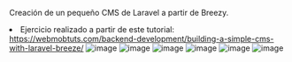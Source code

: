Creación de un pequeño CMS de Laravel a partir de Breezy.<br><li>
Ejercicio realizado a partir de este tutorial: https://webmobtuts.com/backend-development/building-a-simple-cms-with-laravel-breeze/
![image](https://user-images.githubusercontent.com/91051075/152980765-06f4b56d-28d6-41ba-b818-5b2ce613f3dc.png)
![image](https://user-images.githubusercontent.com/91051075/152980491-738034e7-e2f2-43ea-9020-9746b3b4f296.png)
![image](https://user-images.githubusercontent.com/91051075/152980946-2f9be6de-f0e5-44ff-8111-ae0d7f6e2e85.png)
![image](https://user-images.githubusercontent.com/91051075/152980604-c81a64c8-bdf1-4a45-8c44-506d2ff66205.png)
![image](https://user-images.githubusercontent.com/91051075/152981058-12330816-f2a6-4bb0-a055-23e35c98f936.png)
![image](https://user-images.githubusercontent.com/91051075/152980540-7b8dbe59-0059-4555-af53-c2717e022e8f.png)
